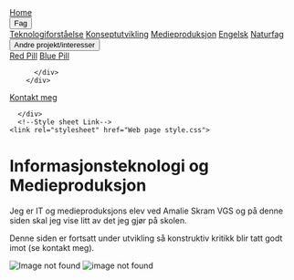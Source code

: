 <!doctype html>
<html>
<head>
  <link rel="icon" href="favicon.ico">
  <title>Home</title>
    <div class="navbar">
        <a href="file:///C:/Users/theod/OneDrive/Dokumenter/Nettside%20html/web%20page%20Home.html">Home</a>
        <div class="subnav">
          <button class="subnavbtn">Fag</button>
          <div class="subnav-content">
            <!--linker til fag-->
            <a href="file:///C:/Users/theod/OneDrive/Dokumenter/Nettside%20html/web%20page%20Teknologiforst%C3%A5else.html">Teknologiforståelse</a>
            <a href="file:///C:/Users/theod/OneDrive/Dokumenter/Nettside%20html/web%20page%20Konseptutvikling.html">Konseptutvikling</a>
            <a href="file:///C:/Users/theod/OneDrive/Dokumenter/Nettside%20html/web%20page%20Medieproduksjon.html">Medieproduksjon</a>
            <a href="file:///C:/Users/theod/OneDrive/Dokumenter/Nettside%20html/web%20page%20Engelsk.html">Engelsk</a>
            <a href="file:///C:/Users/theod/OneDrive/Dokumenter/Nettside%20html/web%20page%20Naturfag.html">Naturfag</a>
          </div>
        </div> 
        <div class="subnav">
          <button class="subnavbtn">Andre projekt/interesser</button>
          <div class="subnav-content">
            <a href="file:///C:/Users/theod/OneDrive/Dokumenter/Nettside%20html/test1.html">Red Pill</a>
            <a href="https://youtu.be/dQw4w9WgXcQ">Blue Pill</a>

          </div>
        </div> 
 <a href="file:///C:/Users/theod/OneDrive/Dokumenter/Nettside%20html/web%20page%20Kontakt%20info.html">Kontakt meg</a>
      </div>
      
      </div>
      <!--Style sheet Link-->
    <link rel="stylesheet" href="Web page style.css">
<div class="header">
    <!--Skriftlig innhold-->
    <h1>Informasjonsteknologi og Medieproduksjon</h1>

</div>
</head>
<body>
    <p>Jeg er IT og medieproduksjons elev ved Amalie Skram VGS og på denne siden skal jeg vise litt av det jeg gjør på skolen.</p>
    <p>Denne siden er fortsatt under utvikling så konstruktiv kritikk blir tatt godt imot (se kontakt meg).  </p>

<img src="https://www.eschoolnews.com/files/2016/12/computer-science-education.jpg" alt="Image not found">
<img src="https://mk0peerspaceresco37i.kinstacdn.com/wp-content/uploads/2019/03/camera-819359_1280-1200x600.jpg" alt="image not found">
</body>
</html>
